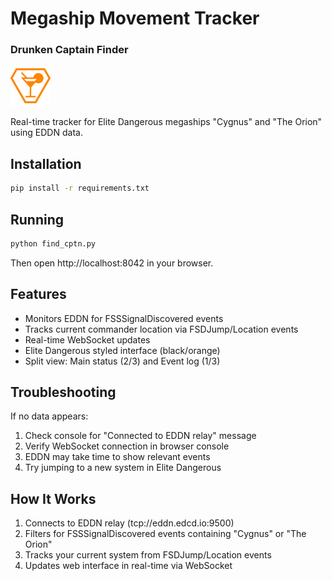 # Megaship Movement Tracker 
### Drunken Captain Finder

<img src="img/icon_1.svg" alt="Icon" width="64" height="64">

Real-time tracker for Elite Dangerous megaships "Cygnus" and "The Orion" using EDDN data.

## Installation

```bash
pip install -r requirements.txt
```

## Running

```bash
python find_cptn.py
```

Then open http://localhost:8042 in your browser.

## Features



- Monitors EDDN for FSSSignalDiscovered events
- Tracks current commander location via FSDJump/Location events  
- Real-time WebSocket updates
- Elite Dangerous styled interface (black/orange)
- Split view: Main status (2/3) and Event log (1/3)

## Troubleshooting

If no data appears:
1. Check console for "Connected to EDDN relay" message
2. Verify WebSocket connection in browser console
3. EDDN may take time to show relevant events
4. Try jumping to a new system in Elite Dangerous

## How It Works

1. Connects to EDDN relay (tcp://eddn.edcd.io:9500)
2. Filters for FSSSignalDiscovered events containing "Cygnus" or "The Orion"
3. Tracks your current system from FSDJump/Location events
4. Updates web interface in real-time via WebSocket